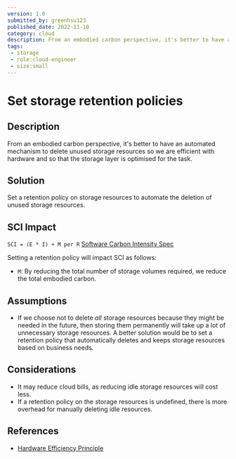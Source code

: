 ```yaml
---
version: 1.0
submitted_by: greenhsu123
published_date: 2022-11-10
category: cloud
description: From an embodied carbon perspective, it's better to have an automated mechanism to delete unused storage resources so we are efficient with hardware and so that the storage layer is optimised for the task. 
tags: 
 - storage
 - role:cloud-engineer
 - size:small
---
```


# Set storage retention policies

## Description
From an embodied carbon perspective, it's better to have an automated mechanism to delete unused storage resources so we are efficient with hardware and so that the storage layer is optimised for the task. 

## Solution
Set a retention policy on storage resources to automate the deletion of unused storage resources. 

## SCI Impact

`SCI = (E * I) + M per R`
[Software Carbon Intensity Spec](https://grnsft.org/sci)

Setting a retention policy will impact SCI as follows:

- `M`: By reducing the total number of storage volumes required, we reduce the total embodied carbon.

## Assumptions
- If we choose not to delete *all* storage resources because they might be needed in the future, then storing them permanently will take up a lot of unnecessary storage resources. A better solution would be to set a retention policy that automatically deletes and keeps storage resources based on business needs. 

## Considerations
- It may reduce cloud bills, as reducing idle storage resources will cost less. 
- If a retention policy on the storage resources is undefined, there is more overhead for manually deleting idle resources. 

## References
- [Hardware Efficiency Principle](https://learn.greensoftware.foundation/practitioner/hardware-efficiency)
